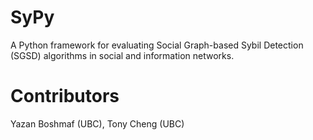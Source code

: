 SyPy
====

A Python framework for evaluating Social Graph-based Sybil Detection (SGSD) algorithms in social and information networks.

Contributors
============

Yazan Boshmaf (UBC), Tony Cheng (UBC)
